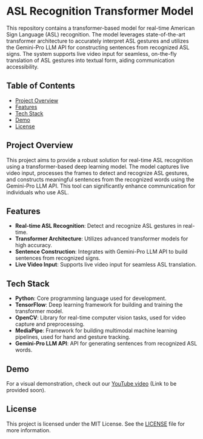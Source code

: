 # ASL Recognition Transformer Model

This repository contains a transformer-based model for real-time American Sign Language (ASL) recognition. The model leverages state-of-the-art transformer architecture to accurately interpret ASL gestures and utilizes the Gemini-Pro LLM API for constructing sentences from recognized ASL signs. The system supports live video input for seamless, on-the-fly translation of ASL gestures into textual form, aiding communication accessibility.

## Table of Contents
- [Project Overview](#project-overview)
- [Features](#features)
- [Tech Stack](#tech-stack)
- [Demo](#demo)
- [License](#license)

## Project Overview
This project aims to provide a robust solution for real-time ASL recognition using a transformer-based deep learning model. The model captures live video input, processes the frames to detect and recognize ASL gestures, and constructs meaningful sentences from the recognized words using the Gemini-Pro LLM API. This tool can significantly enhance communication for individuals who use ASL.

## Features
- **Real-time ASL Recognition**: Detect and recognize ASL gestures in real-time.
- **Transformer Architecture**: Utilizes advanced transformer models for high accuracy.
- **Sentence Construction**: Integrates with Gemini-Pro LLM API to build sentences from recognized signs.
- **Live Video Input**: Supports live video input for seamless ASL translation.

## Tech Stack
- **Python**: Core programming language used for development.
- **TensorFlow**: Deep learning framework for building and training the transformer model.
- **OpenCV**: Library for real-time computer vision tasks, used for video capture and preprocessing.
- **MediaPipe**: Framework for building multimodal machine learning pipelines, used for hand and gesture tracking.
- **Gemini-Pro LLM API**: API for generating sentences from recognized ASL words.

## Demo
For a visual demonstration, check out our [YouTube video](#) (Link to be provided soon).

## License
This project is licensed under the MIT License. See the [LICENSE](LICENSE) file for more information.
